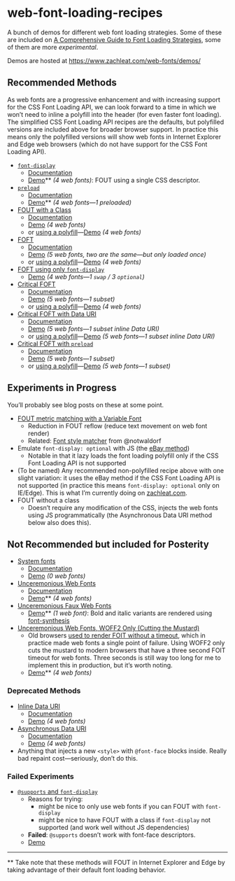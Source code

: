 # web-font-loading-recipes

A bunch of demos for different web font loading strategies. Some of these are included on [A Comprehensive Guide to Font Loading Strategies](https://www.zachleat.com/web/comprehensive-webfonts/), some of them are more _experimental_.

Demos are hosted at https://www.zachleat.com/web-fonts/demos/

## Recommended Methods

As web fonts are a progressive enhancement and with increasing support for the CSS Font Loading API, we can look forward to a time in which we won’t need to inline a polyfill into the header (for even faster font loading). The simplified CSS Font Loading API recipes are the defaults, but polyfilled versions are included above for broader browser support. In practice this means only the polyfilled versions will show web fonts in Internet Explorer and Edge web browsers (which do not have support for the CSS Font Loading API).

* [`font-display`](./font-display.html)
  * [Documentation](https://www.zachleat.com/web/comprehensive-webfonts/#font-display)
  * [Demo](https://www.zachleat.com/web-fonts/demos/font-display.html)** _(4 web fonts)_: FOUT using a single CSS descriptor.
* [`preload`](./preload.html)
  * [Documentation](https://www.zachleat.com/web/comprehensive-webfonts/#preload)
  * [Demo](https://www.zachleat.com/web-fonts/demos/preload.html)** _(4 web fonts—1 preloaded)_
* [FOUT with a Class](./fout-with-class.html)
  * [Documentation](https://www.zachleat.com/web/comprehensive-webfonts/#fout-class)
  * [Demo](https://www.zachleat.com/web-fonts/demos/fout-with-class.html) _(4 web fonts)_
  * or [using a polyfill](./fout-with-class-polyfill.html)—[Demo](https://www.zachleat.com/web-fonts/demos/fout-with-class-polyfill.html) _(4 web fonts)_
* [FOFT](./foft.html)
  * [Documentation](https://www.zachleat.com/web/comprehensive-webfonts/#foft)
  * [Demo](https://www.zachleat.com/web-fonts/demos/foft.html) _(5 web fonts, two are the same—but only loaded once)_
  * or [using a polyfill](./foft-polyfill.html)—[Demo](https://www.zachleat.com/web-fonts/demos/foft-polyfill.html) _(4 web fonts)_
* [FOFT using only `font-display`](./font-display-mix.html)
  * [Demo](https://www.zachleat.com/web-fonts/demos/font-display-mix.html) _(4 web fonts—1 `swap` / 3 `optional`)_
* [Critical FOFT](./critical-foft.html)
  * [Documentation](https://www.zachleat.com/web/comprehensive-webfonts/#critical-foft)
  * [Demo](https://www.zachleat.com/web-fonts/demos/critical-foft.html) _(5 web fonts—1 subset)_
  * or [using a polyfill](./critical-foft-polyfill.html)—[Demo](https://www.zachleat.com/web-fonts/demos/critical-foft-polyfill.html) _(4 web fonts)_
* [Critical FOFT with Data URI](critical-foft-data-uri.html)
  * [Documentation](https://www.zachleat.com/web/comprehensive-webfonts/#critical-foft-data-uri)
  * [Demo](https://www.zachleat.com/web-fonts/demos/critical-foft-data-uri.html) _(5 web fonts—1 subset inline Data URI)_
  * or [using a polyfill](./critical-foft-data-uri-polyfill.html)—[Demo](https://www.zachleat.com/web-fonts/demos/critical-foft-data-uri-polyfill.html) _(5 web fonts—1 subset inline Data URI)_
* [Critical FOFT with `preload`](./critical-foft-preload.html)
  * [Documentation](https://www.zachleat.com/web/comprehensive-webfonts/#critical-foft-preload)
  * [Demo](https://www.zachleat.com/web-fonts/demos/critical-foft-preload.html) _(5 web fonts—1 subset)_
  * or [using a polyfill](./critical-foft-preload-polyfill.html)—[Demo](https://www.zachleat.com/web-fonts/demos/critical-foft-preload-polyfill.html) _(5 web fonts—1 subset)_

## Experiments in Progress

You’ll probably see blog posts on these at some point.

* [FOUT metric matching with a Variable Font](./variablefont-fout-test.html)
  * Reduction in FOUT reflow (reduce text movement on web font render)
  * Related: [Font style matcher](https://meowni.ca/font-style-matcher/) from @notwaldorf
* Emulate `font-display: optional` with JS (the [eBay method](http://www.ebaytechblog.com/2017/09/21/ebays-font-loading-strategy/))
  * Notable in that it lazy loads the font loading polyfill only if the CSS Font Loading API is not supported
* (To be named) Any recommended non-polyfilled recipe above with one slight variation: it uses the eBay method if the CSS Font Loading API is not supported (in practice this means `font-display: optional` only on IE/Edge). This is what I’m currently doing on [zachleat.com](https://www.zachleat.com/web/).
* FOUT without a class
  * Doesn’t require any modification of the CSS, injects the web fonts using JS programmatically (the Asynchronous Data URI method below also does this).

## Not Recommended but included for Posterity

* [System fonts](./dont.html)
  * [Documentation](https://www.zachleat.com/web/comprehensive-webfonts/#abstain)
  * [Demo](https://www.zachleat.com/web-fonts/demos/dont.html) _(0 web fonts)_
* [Unceremonious Web Fonts](./unceremonious-font-face.html)
  * [Documentation](https://www.zachleat.com/web/comprehensive-webfonts/#font-face)
  * [Demo](https://www.zachleat.com/web-fonts/demos/unceremonious-font-face.html)** _(4 web fonts)_
* [Unceremonious Faux Web Fonts](./unceremonious-faux-font-face.html)
  * [Demo](https://www.zachleat.com/web-fonts/demos/unceremonious-faux-font-face.html)** _(1 web font)_: Bold and italic variants are rendered using [font-synthesis](https://www.zachleat.com/web/webfont-glossary/#font-synthesis)
* [Unceremonious Web Fonts, WOFF2 Only (Cutting the Mustard)](./unceremonious-font-face-woff2-only.html)
  * Old browsers [used to render FOIT without a timeout](https://www.zachleat.com/web/fout-foit-history/), which in practice made web fonts a single point of failure. Using WOFF2 only cuts the mustard to modern browsers that have a three second FOIT timeout for web fonts. Three seconds is still way too long for me to implement this in production, but it’s worth noting.
  * [Demo](https://www.zachleat.com/web-fonts/demos/unceremonious-font-face-woff2-only.html)** _(4 web fonts)_

### Deprecated Methods

* [Inline Data URI](./inline-data-uri.html)
  * [Documentation](https://www.zachleat.com/web/comprehensive-webfonts/#inline-data-uri)
  * [Demo](https://www.zachleat.com/web-fonts/demos/inline-data-uri.html) _(4 web fonts)_
* [Asynchronous Data URI](./async-data-uri.html)
  * [Documentation](https://www.zachleat.com/web/comprehensive-webfonts/#async-data-uri)
  * [Demo](https://www.zachleat.com/web-fonts/demos/async-data-uri.html) _(4 web fonts)_
* Anything that injects a new `<style>` with `@font-face` blocks inside. Really bad repaint cost—seriously, don’t do this.

### Failed Experiments

* [`@supports` and `font-display`](failed-supports.html)
  * Reasons for trying:
    * might be nice to only use web fonts if you can FOUT with `font-display`
    * might be nice to have FOUT with a class if `font-display` not supported (and work well without JS dependencies)
  * **Failed**: `@supports` doesn’t work with font-face descriptors.
  * [Demo](https://www.zachleat.com/web-fonts/demos/failed-supports.html)

---

** Take note that these methods will FOUT in Internet Explorer and Edge by taking advantage of their default font loading behavior.
